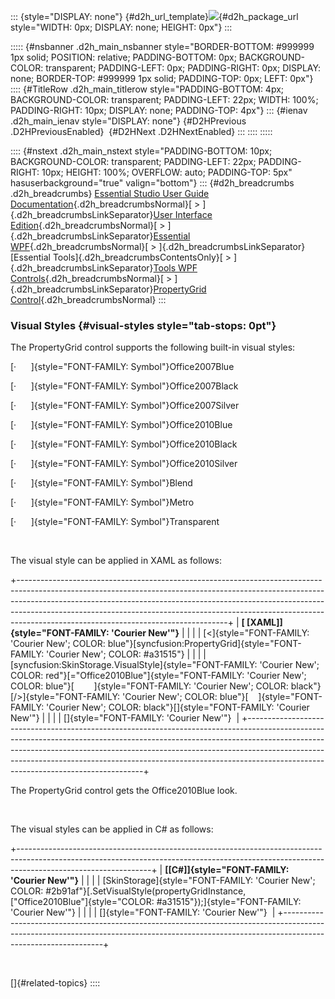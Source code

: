 ::: {style="DISPLAY: none"}
[](ms-xhelp:///?Id=d2h_url_template){#d2h_url_template}![](!package_url!){#d2h_package_url style="WIDTH: 0px; DISPLAY: none; HEIGHT: 0px"}
:::

::::: {#nsbanner .d2h_main_nsbanner style="BORDER-BOTTOM: #999999 1px solid; POSITION: relative; PADDING-BOTTOM: 0px; BACKGROUND-COLOR: transparent; PADDING-LEFT: 0px; PADDING-RIGHT: 0px; DISPLAY: none; BORDER-TOP: #999999 1px solid; PADDING-TOP: 0px; LEFT: 0px"}
:::: {#TitleRow .d2h_main_titlerow style="PADDING-BOTTOM: 4px; BACKGROUND-COLOR: transparent; PADDING-LEFT: 22px; WIDTH: 100%; PADDING-RIGHT: 10px; DISPLAY: none; PADDING-TOP: 4px"}
::: {#ienav .d2h_main_ienav style="DISPLAY: none"}
[](ms-xhelp:///?Id=1873c7a9-2a5e-42aa-84f9-5428942141ff){#D2HPrevious .D2HPreviousEnabled}  [](ms-xhelp:///?Id=f1bd826f-407c-4534-8a48-34256034edc7){#D2HNext .D2HNextEnabled}
:::
::::
:::::

:::: {#nstext .d2h_main_nstext style="PADDING-BOTTOM: 10px; BACKGROUND-COLOR: transparent; PADDING-LEFT: 22px; PADDING-RIGHT: 10px; HEIGHT: 100%; OVERFLOW: auto; PADDING-TOP: 5px" hasuserbackground="true" valign="bottom"}
::: {#d2h_breadcrumbs .d2h_breadcrumbs}
[Essential Studio User Guide Documentation](ms-xhelp:///?Id=12457748-09e3-4d74-a240-8e049cedf030){.d2h_breadcrumbsNormal}[ \> ]{.d2h_breadcrumbsLinkSeparator}[User Interface Edition](ms-xhelp:///?Id=c29296b7-531c-413b-a0ec-488ca1f7f669){.d2h_breadcrumbsNormal}[ \> ]{.d2h_breadcrumbsLinkSeparator}[Essential WPF](ms-xhelp:///?Id=7f4f82c5-151c-4262-94d0-75c4626c77bc){.d2h_breadcrumbsNormal}[ \> ]{.d2h_breadcrumbsLinkSeparator}[Essential Tools]{.d2h_breadcrumbsContentsOnly}[ \> ]{.d2h_breadcrumbsLinkSeparator}[Tools WPF Controls](ms-xhelp:///?Id=2ea58a12-9426-4a63-96b4-89eb80232c2c){.d2h_breadcrumbsNormal}[ \> ]{.d2h_breadcrumbsLinkSeparator}[PropertyGrid Control](ms-xhelp:///?Id=15c967cd-62ba-4b70-ad75-f913b318f66c){.d2h_breadcrumbsNormal}
:::

### Visual Styles {#visual-styles style="tab-stops: 0pt"}

The PropertyGrid control supports the following built-in visual styles:

[·      ]{style="FONT-FAMILY: Symbol"}Office2007Blue

[·      ]{style="FONT-FAMILY: Symbol"}Office2007Black

[·      ]{style="FONT-FAMILY: Symbol"}Office2007Silver

[·      ]{style="FONT-FAMILY: Symbol"}Office2010Blue

[·      ]{style="FONT-FAMILY: Symbol"}Office2010Black

[·      ]{style="FONT-FAMILY: Symbol"}Office2010Silver

[·      ]{style="FONT-FAMILY: Symbol"}Blend

[·      ]{style="FONT-FAMILY: Symbol"}Metro

[·      ]{style="FONT-FAMILY: Symbol"}Transparent

 

The visual style can be applied in XAML as follows:

+----------------------------------------------------------------------------------------------------------------------------------------------------------------------------------------------------------------------------------------------------------------------------------------------------------------------------------------------------------------------------+
| **[ \[XAML\]]{style="FONT-FAMILY: 'Courier New'"}**                                                                                                                                                                                                                                                                                                                        |
|                                                                                                                                                                                                                                                                                                                                                                            |
| [\<]{style="FONT-FAMILY: 'Courier New'; COLOR: blue"}[syncfusion:PropertyGrid]{style="FONT-FAMILY: 'Courier New'; COLOR: #a31515"}                                                                                                                                                                                                                                         |
|                                                                                                                                                                                                                                                                                                                                                                            |
| [syncfusion:SkinStorage.VisualStyle]{style="FONT-FAMILY: 'Courier New'; COLOR: red"}[=\"Office2010Blue\"]{style="FONT-FAMILY: 'Courier New'; COLOR: blue"}[        ]{style="FONT-FAMILY: 'Courier New'; COLOR: black"}[/\>]{style="FONT-FAMILY: 'Courier New'; COLOR: blue"}[    ]{style="FONT-FAMILY: 'Courier New'; COLOR: black"}[]{style="FONT-FAMILY: 'Courier New'"} |
|                                                                                                                                                                                                                                                                                                                                                                            |
| []{style="FONT-FAMILY: 'Courier New'"}                                                                                                                                                                                                                                                                                                                                     |
+----------------------------------------------------------------------------------------------------------------------------------------------------------------------------------------------------------------------------------------------------------------------------------------------------------------------------------------------------------------------------+

The PropertyGrid control gets the Office2010Blue look.

 

The visual styles can be applied in C# as follows:

+---------------------------------------------------------------------------------------------------------------------------------------------------------------------------------------------+
| **[\[C#\]]{style="FONT-FAMILY: 'Courier New'"}**                                                                                                                                            |
|                                                                                                                                                                                             |
| [SkinStorage]{style="FONT-FAMILY: 'Courier New'; COLOR: #2b91af"}[.SetVisualStyle(propertyGridInstance, [\"Office2010Blue\"]{style="COLOR: #a31515"});]{style="FONT-FAMILY: 'Courier New'"} |
|                                                                                                                                                                                             |
| []{style="FONT-FAMILY: 'Courier New'"}                                                                                                                                                      |
+---------------------------------------------------------------------------------------------------------------------------------------------------------------------------------------------+

 

[]{#related-topics}
::::
